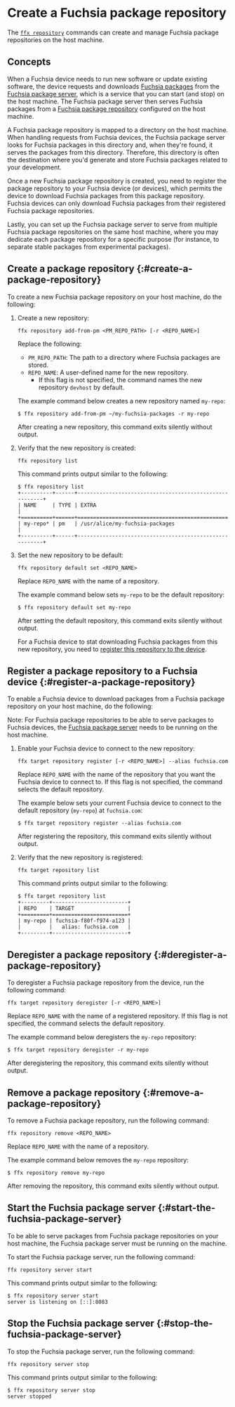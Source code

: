 # Create a Fuchsia package repository

The [`ffx repository`][ffx-repository] commands can create and manage
Fuchsia package repositories on the host machine.

## Concepts

When a Fuchsia device needs to run new software or update existing software,
the device requests and downloads [Fuchsia packages][fuchsia-package] from the
[Fuchsia package server](#start-the-fuchsia-package-server), which is a service
that you can start (and stop) on the host machine. The Fuchsia package server
then serves Fuchsia packages from a
[Fuchsia package repository](#create-a-package-repository) configured
on the host machine.

A Fuchsia package repository is mapped to a directory on the host machine.
When handling requests from Fuchsia devices, the Fuchsia package server looks
for Fuchsia packages in this directory and, when they're found, it serves the
packages from this directory. Therefore, this directory is often the
destination where you'd generate and store Fuchsia packages related to your
development.

Once a new Fuchsia package repository is created, you need to register the
package repository to your Fuchsia device (or devices), which permits the device
to download Fuchsia packages from this package repository. Fuchsia devices can
only download Fuchsia packages from their registered Fuchsia package repositories.

Lastly, you can set up the Fuchsia package server to serve from multiple Fuchsia
package repositories on the same host machine, where you may dedicate each package
repository for a specific purpose (for instance, to separate stable packages
from experimental packages).

## Create a package repository {:#create-a-package-repository}

To create a new Fuchsia package repository on your host machine,
do the following:

1. Create a new repository:

   ```posix-terminal
   ffx repository add-from-pm <PM_REPO_PATH> [-r <REPO_NAME>]
   ```

   Replace the following:

   * `PM_REPO_PATH`: The path to a directory where Fuchsia packages are stored.
   * `REPO_NAME`: A user-defined name for the new repository.
     * If this flag is not specified, the command names the new repository `devhost`
       by default.

   The example command below creates a new repository named `my-repo`:

   ```none {:.devsite-disable-click-to-copy}
   $ ffx repository add-from-pm ~/my-fuchsia-packages -r my-repo
   ```

   After creating a new repository, this command exits silently without output.

1. Verify that the new repository is created:

   ```posix-terminal
   ffx repository list
   ```

   This command prints output similar to the following:

   ```none {:.devsite-disable-click-to-copy}
   $ ffx repository list
   +----------+------+--------------------------------------------------------+
   | NAME     | TYPE | EXTRA                                                  |
   +==========+======+========================================================+
   | my-repo* | pm   | /usr/alice/my-fuchsia-packages                         |
   +----------+------+--------------------------------------------------------+
   ```

1. Set the new repository to be default:

   ```posix-terminal
   ffx repository default set <REPO_NAME>
   ```

   Replace `REPO_NAME` with the name of a repository.

   The example command below sets `my-repo` to be the default repository:

   ```none {:.devsite-disable-click-to-copy}
   $ ffx repository default set my-repo
   ```

   After setting the default repository, this command exits silently without output.

   For a Fuchsia device to stat downloading Fuchsia packages from this new
   repository, you need to
   [register this repository to the device](#register-a-package-repository).

## Register a package repository to a Fuchsia device {:#register-a-package-repository}

To enable a Fuchsia device to download packages from a Fuchsia package repository
on your host machine, do the following:

Note: For Fuchsia package repositories to be able to serve packages to
Fuchsia devices, the [Fuchsia package server](#start-the-fuchsia-package-server)
needs to be running on the host machine.

1. Enable your Fuchsia device to connect to the new repository:

   ```posix-terminal
   ffx target repository register [-r <REPO_NAME>] --alias fuchsia.com
   ```

   Replace `REPO_NAME` with the name of the repository that you want the Fuchsia device
   to connect to. If this flag is not specified, the command selects the default repository.

   The example below sets your current Fuchsia device to connect to the default
   repository (`my-repo`) at `fuchsia.com`:

   ```none {:.devsite-disable-click-to-copy}
   $ ffx target repository register --alias fuchsia.com
   ```

   After registering the repository, this command exits silently without output.

1. Verify that the new repository is registered:

   ```posix-terminal
   ffx target repository list
   ```

   This command prints output similar to the following:


   ```none {:.devsite-disable-click-to-copy}
   $ ffx target repository list
   +---------+------------------------+
   | REPO    | TARGET                 |
   +=========+========================+
   | my-repo | fuchsia-f80f-f974-a123 |
   |         |   alias: fuchsia.com   |
   +---------+------------------------+
   ```

## Deregister a package repository {:#deregister-a-package-repository}

To deregister a Fuchsia package repository from the device,
run the following command:

```posix-terminal
ffx target repository deregister [-r <REPO_NAME>]
```

Replace `REPO_NAME` with the name of a registered repository. If this flag is
not specified, the command selects the default repository.

The example command below deregisters the `my-repo` repository:

```none {:.devsite-disable-click-to-copy}
$ ffx target repository deregister -r my-repo
```

After deregistering the repository, this command exits silently without output.

## Remove a package repository {:#remove-a-package-repository}

To remove a Fuchsia package repository, run the following command:

```posix-terminal
ffx repository remove <REPO_NAME>
```

Replace `REPO_NAME` with the name of a repository.

The example command below removes the `my-repo` repository:

```none {:.devsite-disable-click-to-copy}
$ ffx repository remove my-repo
```

After removing the repository, this command exits silently without output.

## Start the Fuchsia package server {:#start-the-fuchsia-package-server}

To be able to serve packages from Fuchsia package repositories
on your host machine, the Fuchsia package server must be running
on the machine.

To start the Fuchsia package server, run the following command:

```posix-terminal
ffx repository server start
```

This command prints output similar to the following:

```none {:.devsite-disable-click-to-copy}
$ ffx repository server start
server is listening on [::]:8083
```

## Stop the Fuchsia package server {:#stop-the-fuchsia-package-server}

To stop the Fuchsia package server, run the following command:

```posix-terminal
ffx repository server stop
```

This command prints output similar to the following:

```none {:.devsite-disable-click-to-copy}
$ ffx repository server stop
server stopped
```

<!-- Reference links -->

[ffx-repository]: https://fuchsia.dev/reference/tools/sdk/ffx#repository
[fuchsia-package]: /docs/concepts/packages/package.md
